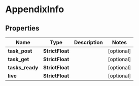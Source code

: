 # AppendixInfo


## Properties

| Name | Type | Description | Notes |
|------------ | ------------- | ------------- | -------------|
**task_post** | **StrictFloat** |  |[optional]|
**task_get** | **StrictFloat** |  |[optional]|
**tasks_ready** | **StrictFloat** |  |[optional]|
**live** | **StrictFloat** |  |[optional]|